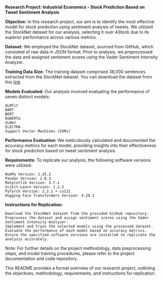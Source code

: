 **Research Project: Industrial Economics - Stock Prediction Based on Tweet Sentiment Analysis**

**Objective:**
In this research project, our aim is to identify the most effective model for stock prediction using sentiment analysis of tweets. We utilized the StockNet dataset for our analysis, selecting it over AStock due to its superior performance across various metrics.

**Dataset:**
We employed the StockNet dataset, sourced from GitHub, which consisted of raw data in JSON format. Prior to analysis, we preprocessed the data and assigned sentiment scores using the Vader Sentiment Intensity Analyzer.

**Training Data Size:**
The training dataset comprised 38,000 sentences extracted from the StockNet dataset.
You can download the dataset from this [link](https://github.com/yumoxu/stocknet-dataset)

**Models Evaluated:**
Our analysis involved evaluating the performance of seven distinct models:

    ULMfit
    BART
    BERT
    RoBERTa
    XLNet
    ELECTRA
    Support Vector Machines (SVMs)

**Performance Evaluation:**
We meticulously calculated and documented the accuracy metrics for each model, providing insights into their effectiveness for stock prediction based on tweet sentiment analysis.

**Requirements:**
To replicate our analysis, the following software versions were utilized:

    NumPy Version: 1.25.2
    Pandas Version: 2.0.3
    Matplotlib Version: 3.7.1
    Scikit-Learn Version: 1.2.2
    PyTorch Version: 2.2.1 + cu121
    Hugging Face Transformers Version: 4.29.2

**Instructions for Replication:**

    Download the StockNet dataset from the provided GitHub repository.
    Preprocess the dataset and assign sentiment scores using the Vader Sentiment Intensity Analyzer.
    Implement and train the selected models using the processed dataset.
    Evaluate the performance of each model based on accuracy metrics.
    Ensure the specified software versions are installed to replicate the analysis accurately.

Note: For further details on the project methodology, data preprocessing steps, and model training procedures, please refer to the project documentation and code repository.

This README provides a formal overview of our research project, outlining the objectives, methodology, requirements, and instructions for replication.
